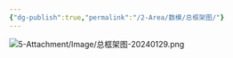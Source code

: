 ```yaml
---
{"dg-publish":true,"permalink":"/2-Area/数模/总框架图/"}
---
```


![5-Attachment/Image/总框架图-20240129.png](/img/user/5-Attachment/Image/%E6%80%BB%E6%A1%86%E6%9E%B6%E5%9B%BE-20240129.png)
